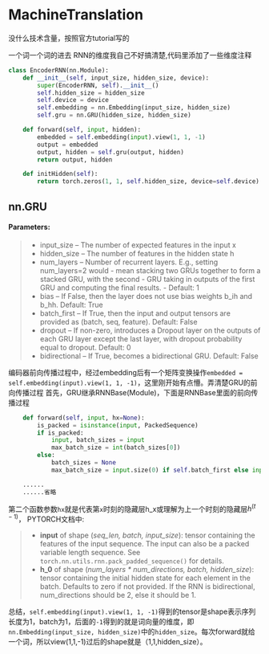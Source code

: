 # MachineTranslation
没什么技术含量，按照官方tutorial写的

一个词一个词的进去
RNN的维度我自己不好搞清楚,代码里添加了一些维度注释
```python
class EncoderRNN(nn.Module):
    def __init__(self, input_size, hidden_size, device):
        super(EncoderRNN, self).__init__()
        self.hidden_size = hidden_size
        self.device = device
        self.embedding = nn.Embedding(input_size, hidden_size)
        self.gru = nn.GRU(hidden_size, hidden_size)

    def forward(self, input, hidden):
        embedded = self.embedding(input).view(1, 1, -1)
        output = embedded
        output, hidden = self.gru(output, hidden)
        return output, hidden

    def initHidden(self):
        return torch.zeros(1, 1, self.hidden_size, device=self.device)
```
## nn.GRU
#### Parameters:	
>
>- input_size – The number of expected features in the input x
>- hidden_size – The number of features in the hidden state h
>- num_layers – Number of recurrent layers. E.g., setting num_layers=2 would - mean stacking two GRUs together to form a stacked GRU, with the second - GRU taking in outputs of the first GRU and computing the final results. - Default: 1
>- bias – If False, then the layer does not use bias weights b_ih and b_hh. Default: True
>- batch_first – If True, then the input and output tensors are provided as (batch, seq, feature). Default: False
>- dropout – If non-zero, introduces a Dropout layer on the outputs of each GRU layer except the last layer, with dropout probability equal to dropout. Default: 0
>- bidirectional – If True, becomes a bidirectional GRU. Default: False

编码器前向传播过程中，经过embedding后有一个矩阵变换操作`embedded = self.embedding(input).view(1, 1, -1)`，这里刚开始有点懵。弄清楚GRU的前向传播过程
首先，GRU继承RNNBase(Module)，下面是RNNBase里面的前向传播过程
```python
    def forward(self, input, hx=None):
        is_packed = isinstance(input, PackedSequence)
        if is_packed:
            input, batch_sizes = input
            max_batch_size = int(batch_sizes[0])
        else:
            batch_sizes = None
            max_batch_size = input.size(0) if self.batch_first else input.size(1)

    ......
    ......省略
```

第二个函数参数`hx`就是代表第`x`时刻的隐藏层h_x或理解为上一个时刻的隐藏层$h^{(t-1)}$，
PYTORCH文档中:
> - **input** of shape (*seq_len, batch, input_size*): tensor containing the features of the input sequence. The input can also be a packed variable length sequence. See `torch.nn.utils.rnn.pack_padded_sequence()` for details.
> - **h_0** of shape (*num_layers * num_directions, batch, hidden_size*): tensor containing the initial hidden state for each element in the batch. Defaults to zero if not provided. If the RNN is bidirectional, num_directions should be 2, else it should be 1.

总结，`self.embedding(input).view(1, 1, -1)`得到的tensor是shape表示序列长度为1，batch为1，后面的`-1`得到的就是词向量的维度，即`nn.Embedding(input_size, hidden_size)`中的`hidden_size`。每次forward就给一个词，所以view(1,1,-1)过后的shape就是（1,1,hidden_size）。

